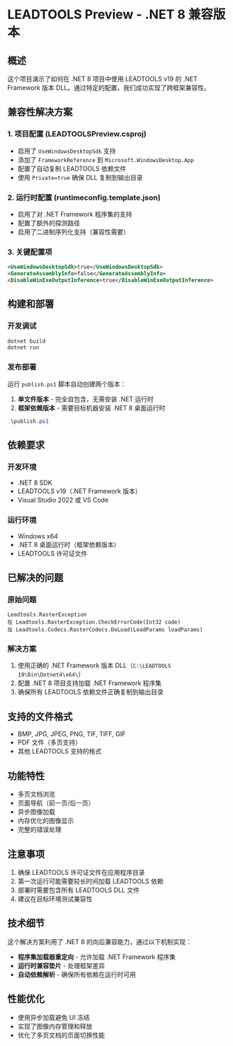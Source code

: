 # LEADTOOLS Preview - .NET 8 兼容版本

## 概述
这个项目演示了如何在 .NET 8 项目中使用 LEADTOOLS v19 的 .NET Framework 版本 DLL。通过特定的配置，我们成功实现了跨框架兼容性。

## 兼容性解决方案

### 1. 项目配置 (LEADTOOLSPreview.csproj)
- 启用了 `UseWindowsDesktopSdk` 支持
- 添加了 `FrameworkReference` 到 `Microsoft.WindowsDesktop.App`
- 配置了自动复制 LEADTOOLS 依赖文件
- 使用 `Private=true` 确保 DLL 复制到输出目录

### 2. 运行时配置 (runtimeconfig.template.json)
- 启用了对 .NET Framework 程序集的支持
- 配置了额外的探测路径
- 启用了二进制序列化支持（兼容性需要）

### 3. 关键配置项
```xml
<UseWindowsDesktopSdk>true</UseWindowsDesktopSdk>
<GenerateAssemblyInfo>false</GenerateAssemblyInfo>
<DisableWinExeOutputInference>true</DisableWinExeOutputInference>
```

## 构建和部署

### 开发调试
```powershell
dotnet build
dotnet run
```

### 发布部署
运行 `publish.ps1` 脚本自动创建两个版本：
1. **单文件版本** - 完全自包含，无需安装 .NET 运行时
2. **框架依赖版本** - 需要目标机器安装 .NET 8 桌面运行时

```powershell
.\publish.ps1
```

## 依赖要求

### 开发环境
- .NET 8 SDK
- LEADTOOLS v19（.NET Framework 版本）
- Visual Studio 2022 或 VS Code

### 运行环境
- Windows x64
- .NET 8 桌面运行时（框架依赖版本）
- LEADTOOLS 许可证文件

## 已解决的问题

### 原始问题
```
Leadtools.RasterException
在 Leadtools.RasterException.CheckErrorCode(Int32 code)
在 Leadtools.Codecs.RasterCodecs.DoLoad(LoadParams loadParams)
```

### 解决方案
1. 使用正确的 .NET Framework 版本 DLL（`C:\LEADTOOLS 19\Bin\Dotnet4\x64\`）
2. 配置 .NET 8 项目支持加载 .NET Framework 程序集
3. 确保所有 LEADTOOLS 依赖文件正确复制到输出目录

## 支持的文件格式
- BMP, JPG, JPEG, PNG, TIF, TIFF, GIF
- PDF 文件（多页支持）
- 其他 LEADTOOLS 支持的格式

## 功能特性
- 多页文档浏览
- 页面导航（前一页/后一页）
- 异步图像加载
- 内存优化的图像显示
- 完整的错误处理

## 注意事项
1. 确保 LEADTOOLS 许可证文件在应用程序目录
2. 第一次运行可能需要较长时间加载 LEADTOOLS 依赖
3. 部署时需要包含所有 LEADTOOLS DLL 文件
4. 建议在目标环境测试兼容性

## 技术细节
这个解决方案利用了 .NET 8 的向后兼容能力，通过以下机制实现：
- **程序集加载器重定向** - 允许加载 .NET Framework 程序集
- **运行时兼容垫片** - 处理框架差异
- **自动依赖解析** - 确保所有依赖在运行时可用

## 性能优化
- 使用异步加载避免 UI 冻结
- 实现了图像内存管理和释放
- 优化了多页文档的页面切换性能 